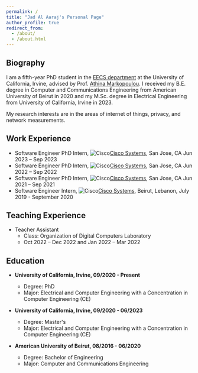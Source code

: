 ```yaml
---
permalink: /
title: "Jad Al Aaraj's Personal Page"
author_profile: true
redirect_from: 
  - /about/
  - /about.html
---
```


Biography
------
I am a fifth-year PhD student in the [EECS department](https://engineering.uci.edu/dept/eecs) at the University of California, Irvine, advised by Prof. [Athina Markopoulou](https://athinagroup.eng.uci.edu/athina/). I received my B.E. degree in Computer and Communications Engineering from American University of Beirut in 2020 and my M.Sc. degree in Electrical Engineering from University of California, Irvine in 2023.

My research interests are in the areas of internet of things, privacy, and network measurements. 

Work Experience
------
* Software Engineer PhD Intern, <img src="//logotyp.us/file/cisco.svg" alt="Cisco"/><a href="//logotyp.us/logo/cisco">Cisco Systems</a>, San Jose, CA Jun 2023 – Sep 2023
* Software Engineer PhD Intern, <img src="//logotyp.us/file/cisco.svg" alt="Cisco"/><a href="//logotyp.us/logo/cisco">Cisco Systems</a>, San Jose, CA Jun 2022 – Sep 2022
* Software Engineer PhD Intern, <img src="//logotyp.us/file/cisco.svg" alt="Cisco"/><a href="//logotyp.us/logo/cisco">Cisco Systems</a>, San Jose, CA Jun 2021 – Sep 2021
* Software Engineer Intern, <img src="//logotyp.us/file/cisco.svg" alt="Cisco"/><a href="//logotyp.us/logo/cisco">Cisco Systems</a>, Beirut, Lebanon, July 2019 - September 2020

Teaching Experience
------
* Teacher Assistant
  * Class: Organization of Digital Computers Laboratory
  * Oct 2022 – Dec 2022 and Jan 2022 – Mar 2022

Education
------

* **University of California, Irvine, 09/2020 - Present**
  * Degree: PhD
  * Major: Electrical and Computer Engineering with a Concentration in Computer Engineering (CE)
  <!-- * GPA: 4.0/4.0 -->

* **University of California, Irvine, 09/2020 - 06/2023**
  * Degree: Master's
  * Major: Electrical and Computer Engineering with a Concentration in Computer Engineering (CE)
  <!-- * GPA: 3.71/4.0 -->

* **American University of Beirut, 08/2016 - 06/2020**
  * Degree: Bachelor of Engineering
  * Major: Computer and Communications Engineering
  <!-- * GPA: 93/100 -->